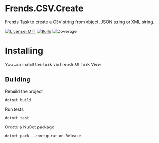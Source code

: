 # Frends.CSV.Create
Frends Task to create a CSV string from object, JSON string or XML string.

[![License: MIT](https://img.shields.io/badge/License-MIT-green.svg)](https://opensource.org/licenses/MIT) 
[![Build](https://github.com/FrendsPlatform/Frends.CSV2/actions/workflows/Create_build_and_test_on_main.yml/badge.svg)](https://github.com/FrendsPlatform/Frends.CSV/actions)
![Coverage](https://app-github-custom-badges.azurewebsites.net/Badge?key=FrendsPlatform/Frends.CSV2/Frends.CSV.Create|main)

# Installing

You can install the Task via Frends UI Task View.

## Building


Rebuild the project

`dotnet build`

Run tests
 
`dotnet test`


Create a NuGet package

`dotnet pack --configuration Release`
